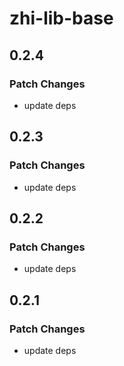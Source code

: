 # zhi-lib-base

## 0.2.4

### Patch Changes

- update deps

## 0.2.3

### Patch Changes

- update deps

## 0.2.2

### Patch Changes

- update deps

## 0.2.1

### Patch Changes

- update deps
